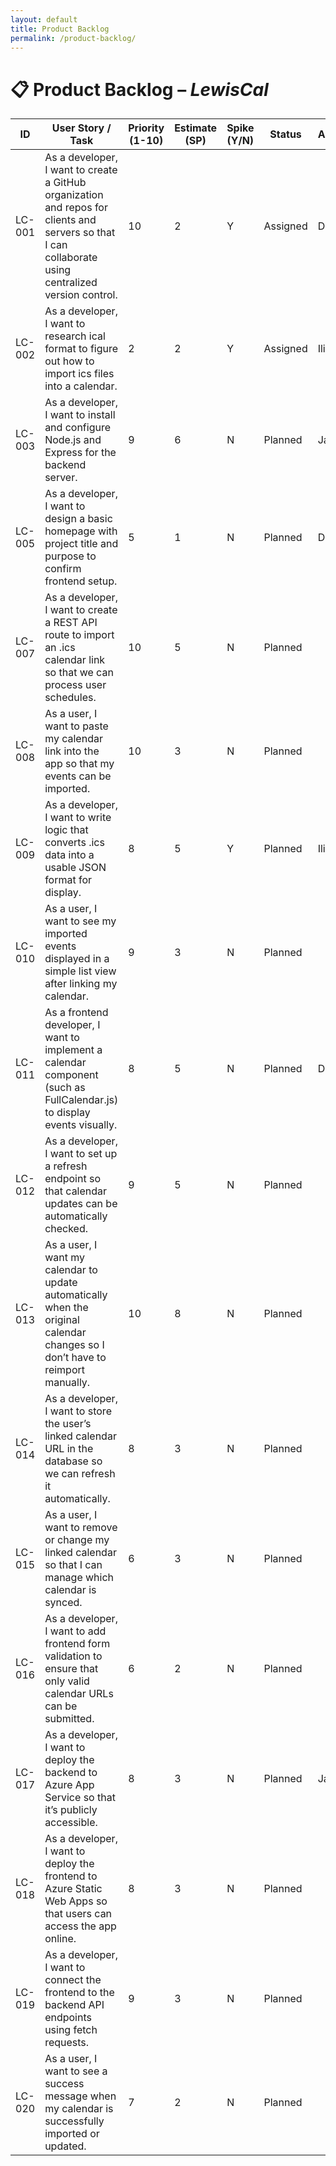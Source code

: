 ```yaml
---
layout: default
title: Product Backlog
permalink: /product-backlog/
---
```


# 📋 Product Backlog – *LewisCal*

| **ID** | **User Story / Task** | **Priority (1-10)** | **Estimate (SP)** | **Spike (Y/N)** | **Status** | **Assigned** |
|--------|------------------------|--------------|--------------|------------|--------------|--------------|
| LC-001 | As a developer, I want to create a GitHub organization and repos for clients and servers so that I can collaborate using centralized version control. | 10 | 2 | Y | Assigned  | Diego |
| LC-002 | As a developer, I want to research ical format to figure out how to import ics files into a calendar. | 2 | 2 | Y | Assigned | Ilias |
| LC-003 | As a developer, I want to install and configure Node.js and Express for the backend server. | 9 | 6 | N | Planned | Jayson |
| LC-005 | As a developer, I want to design a basic homepage with project title and purpose to confirm frontend setup. | 5 | 1 | N | Planned | Diego |
| LC-007 | As a developer, I want to create a REST API route to import an .ics calendar link so that we can process user schedules. | 10 | 5 | N | Planned |  |
| LC-008 | As a user, I want to paste my calendar link into the app so that my events can be imported. | 10 | 3 | N | Planned |  |
| LC-009 | As a developer, I want to write logic that converts .ics data into a usable JSON format for display. | 8 | 5 | Y | Planned | Ilias |
| LC-010 | As a user, I want to see my imported events displayed in a simple list view after linking my calendar. | 9 | 3 | N | Planned |  |
| LC-011 | As a frontend developer, I want to implement a calendar component (such as FullCalendar.js) to display events visually. | 8 | 5 | N | Planned | Diego |
| LC-012 | As a developer, I want to set up a refresh endpoint so that calendar updates can be automatically checked. | 9 | 5 | N | Planned |  |
| LC-013 | As a user, I want my calendar to update automatically when the original calendar changes so I don’t have to reimport manually. | 10 | 8 | N | Planned |  |
| LC-014 | As a developer, I want to store the user’s linked calendar URL in the database so we can refresh it automatically. | 8 | 3 | N | Planned |  |
| LC-015 | As a user, I want to remove or change my linked calendar so that I can manage which calendar is synced. | 6 | 3 | N | Planned |  |
| LC-016 | As a developer, I want to add frontend form validation to ensure that only valid calendar URLs can be submitted. | 6 | 2 | N | Planned |  |
| LC-017 | As a developer, I want to deploy the backend to Azure App Service so that it’s publicly accessible. | 8 | 3 | N | Planned | Jayson |
| LC-018 | As a developer, I want to deploy the frontend to Azure Static Web Apps so that users can access the app online. | 8 | 3 | N | Planned |  |
| LC-019 | As a developer, I want to connect the frontend to the backend API endpoints using fetch requests. | 9 | 3 | N | Planned |  |
| LC-020 | As a user, I want to see a success message when my calendar is successfully imported or updated. | 7 | 2 | N | Planned |  |
